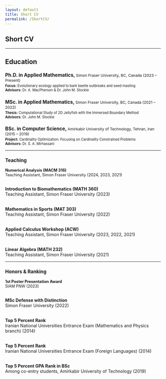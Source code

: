 ```yaml
---
layout: default
title: Short CV
permalink: /ShortCV/
---
```


## Short CV

---

<h2> Education </h2>

<div>
  <h3 style="font-size:1.1em; font-weight: bold; margin-bottom: 0.2em;">
    Ph.D. in Applied Mathematics, 
    <span style="font-size: 0.8em; font-weight: normal;">Simon Fraser University, BC, Canada (2023 – Present)</span>
  </h3>
  <p style="font-size: 0.8em; margin-top: 0;">
    <strong>Focus:</strong> Evolutionary ecology applied to bark beetle outbreaks and seed masting<br>
    <strong>Advisors:</strong> Dr. A. MacPherson & Dr. John M. Stockie
  </p>

  <h3 style="font-size:1.1em; font-weight: bold; margin-bottom: 0.2em;">
    MSc. in Applied Mathematics, 
    <span style="font-size: 0.8em; font-weight: normal;">Simon Fraser University, BC, Canada (2021 – 2022)</span>
  </h3>
  <p style="font-size: 0.8em; margin-top: 0;">
    <strong>Thesis:</strong> Computational Study of 2D Jellyfish with the Immersed Boundary Method<br>
    <strong>Advisors:</strong> Dr. John M. Stockie
  </p>

  <h3 style="font-size:1.1em; font-weight: bold; margin-bottom: 0.2em;">
    BSc. in Computer Science, 
    <span style="font-size: 0.8em; font-weight: normal;">Amirkabir University of Technology, Tehran, Iran (2015 – 2019)</span>
  </h3>
  <p style="font-size: 0.8em; margin-top: 0;">
    <strong>Project:</strong> Cardinality Optimization: Focusing on Cardinality Constrained Problems<br>
    <strong>Advisors:</strong> Dr. S. A. Mirhassani
  </p>
</div>

---

<h3 style="font-size: 1.1em; font-weight: bold;">Teaching</h3>
<p style="font-size: 0.9em; margin-top: 0;">
  <strong>Numerical Analysis (MACM 316)</strong><br>
  Teaching Assistant, Simon Fraser University (2024, 2023, 2021)<br><br>
  
  <strong>Introduction to Biomathematics (MATH 360)</strong><br>
  Teaching Assistant, Simon Fraser University (2023)<br><br>
  
  <strong>Mathematics in Sports (MAT 303)</strong><br>
  Teaching Assistant, Simon Fraser University (2022)<br><br>
  
  <strong>Applied Calculus Workshop (ACW)</strong><br>
  Teaching Assistant, Simon Fraser University (2023, 2022, 2021)<br><br>
  
  <strong>Linear Algebra (MATH 232)</strong><br>
  Teaching Assistant, Simon Fraser University (2021)
</p>

<hr style="margin: 1em 0;">

<h3 style="font-size: 1.1em; font-weight: bold;">Honors & Ranking</h3>
<p style="font-size: 0.9em; margin-top: 0;">
  <strong>1st Poster Presentation Award</strong><br>
  SIAM PNW (2023)<br><br>
  
  <strong>MSc Defense with Distinction</strong><br>
  Simon Fraser University (2022)<br><br>
  
  <strong>Top 5 Percent Rank</strong><br>
  Iranian National Universities Entrance Exam (Mathematics and Physics branch) (2014)<br><br>
  
  <strong>Top 5 Percent Rank</strong><br>
  Iranian National Universities Entrance Exam (Foreign Languages) (2014)<br><br>
  
  <strong>Top 5 Percent GPA Rank in BSc</strong><br>
  Among co-entry students, Amirkabir University of Technology (2019)
</p>
